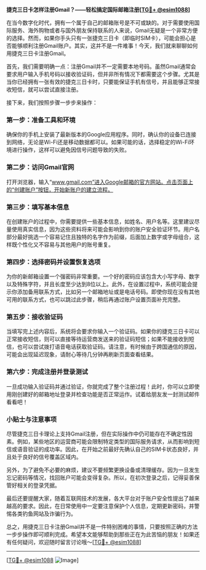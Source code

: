 **捷克三日卡怎样注册Gmail？——轻松搞定国际邮箱注册[[TG💪+ @esim1088](https://t.me/s/esim1088)]**

在当今数字化时代，拥有一个属于自己的邮箱账号是不可或缺的。对于需要使用国际服务、海外购物或者与国外朋友保持联系的人来说，Gmail无疑是一个非常方便的选择。然而，如果你手头只有一张捷克三日卡（即临时SIM卡），可能会担心是否能够顺利注册Gmail账户。其实，这并不是一件难事！今天，我们就来聊聊如何用捷克三日卡注册Gmail。

首先，我们需要明确一点：注册Gmail并不一定需要本地号码。虽然Gmail通常会要求用户输入手机号码以接收验证码，但并非所有情况下都需要这个步骤。尤其是当你已经拥有一张有效的捷克三日卡时，只要能保证手机有信号，并且能够正常接收短信，就可以尝试直接注册。

接下来，我们按照步骤一步步来操作：

### 第一步：准备工具和环境

确保你的手机上安装了最新版本的Google应用程序。同时，确认你的设备已连接到网络，无论是Wi-Fi还是移动数据都可以。如果可能的话，选择稳定的Wi-Fi环境进行操作，这样可以避免因信号问题导致的失败。

### 第二步：访问Gmail官网

打开浏览器，输入“www.gmail.com”进入Google邮箱的官方网站。点击页面上的“创建账户”按钮，开始新账户的建立流程。

### 第三步：填写基本信息

在创建账户的过程中，你需要提供一些基本信息，如姓名、用户名等。这里建议尽量使用真实信息，因为这些资料将来可能会影响到你的账户安全验证环节。用户名部分最好挑选一个容易记住且独特的名字作为前缀，后面加上数字或字母组合，这样既个性化又不容易与其他用户的账号重复。

### 第四步：选择密码并设置恢复选项

为你的新邮箱设置一个强密码非常重要。一个好的密码应该包含大小写字母、数字以及特殊字符，并且长度至少达到8位以上。此外，在设置过程中，系统可能会提示你添加备用联系方式，比如另一个邮箱地址或是电话号码。即使你现在没有其他可用的联系方式，也可以跳过此步骤，稍后再通过账户设置页面补充完整。

### 第五步：接收验证码

当填写完上述内容后，系统将会要求你输入一个验证码。如果你的捷克三日卡可以正常接收短信，则可以直接等待运营商发送来的验证码短信；如果不能接收到短信，也可以尝试拨打语音电话获取验证码。请注意，有时候由于跨国通信的原因，可能会出现延迟现象，请耐心等待几分钟再刷新页面查看结果。

### 第六步：完成注册并登录测试

一旦成功输入验证码并通过验证，你就完成了整个注册过程！此时，你可以立即使用刚创建好的邮箱地址登录并检查功能是否正常运作。试着给朋友发一封测试邮件看看吧！

### 小贴士与注意事项

尽管捷克三日卡理论上支持Gmail注册，但在实际操作中仍可能存在不确定性因素。例如，某些地区的运营商可能会限制特定类型的国际服务请求，从而影响到短信或语音验证的成功率。因此，在开始之前最好先确认自己的SIM卡状态良好，并且处于良好的信号覆盖区域内。

另外，为了避免不必要的麻烦，建议不要频繁更换设备或清理缓存。因为一旦发生忘记密码等情况，找回账户可能会变得复杂。所以，在初次登录之后，记得妥善保管好相关的登录凭据。

最后还要提醒大家，随着互联网技术的发展，各大平台对于账户安全性提出了越来越高的要求。因此，在日常使用中一定要注意保护个人信息，定期更新密码，并警惕各类钓鱼网站及诈骗行为。

总之，用捷克三日卡注册Gmail并不是一件特别困难的事情，只要按照正确的方法一步步操作即可顺利完成。希望本文能够帮助到那些正在为此苦恼的朋友！如果还有任何疑问，欢迎随时留言讨论哦～[[TG💪+ @esim1088](https://t.me/s/esim1088)]

---

[[TG💪+ @esim1088](https://t.me/s/esim1088) ![Image](https://i.postimg.cc/4NQfJmqS/Snipaste-2025-05-13-00-14-12.png)]